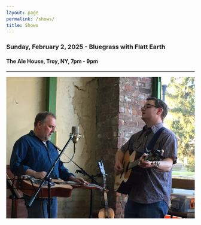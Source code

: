 ```yaml
---
layout: page
permalink: /shows/
title: Shows
---
```

### Sunday, February 2, 2025 - Bluegrass with Flatt Earth
#### The Ale House, Troy, NY, 7pm - 9pm
---

<p style="text-align:center;">
<img src="/images/Jay M. 001_sm.jpg" alt="Jay Maloney & Kevin Maul - 2016">
</p>
